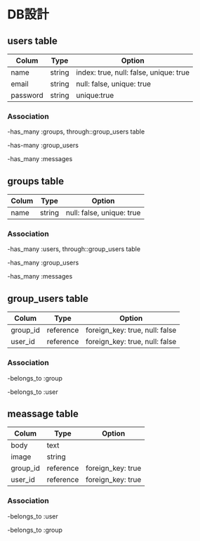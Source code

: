 # DB設計

## users table

|Colum|Type|Option|
|-----|----|------|
|name|string|index: true, null: false, unique: true|
|email|string|null: false, unique: true|
|password|string|unique:true|

### Association

-has_many :groups, through::group_users table

-has-many :group_users

-has_many :messages


## groups table

|Colum|Type|Option|
|-----|----|------|
|name|string|null: false, unique: true|

### Association

-has_many :users, through::group_users table

-has_many :group_users

-has_many :messages


## group_users table

|Colum|Type|Option|
|-----|----|------|
|group_id|reference|foreign_key: true, null: false|
|user_id|reference|foreign_key: true, null: false|

### Association

-belongs_to :group

-belongs_to :user


## meassage table

|Colum|Type|Option|
|-----|----|------|
|body|text|
|image|string|
|group_id|reference|foreign_key: true|
|user_id|reference|foreign_key: true|

### Association

-belongs_to :user

-belongs_to :group

